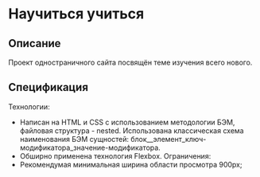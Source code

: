 # Научиться учиться
## Описание
Проект одностраничного сайта посвящён теме изучения всего нового.

## Спецификация
Технологии:
* Написан на HTML и CSS с использованием методологии БЭМ, файловая структура - nested. Использована классическая схема наименования БЭМ сущностей: блок__элемент_ключ-модификатора_значение-модификатора. 
* Обширно применена технология Flexbox.
Ограничения:
* Рекомендумая минимальная ширина области просмотра 900px;